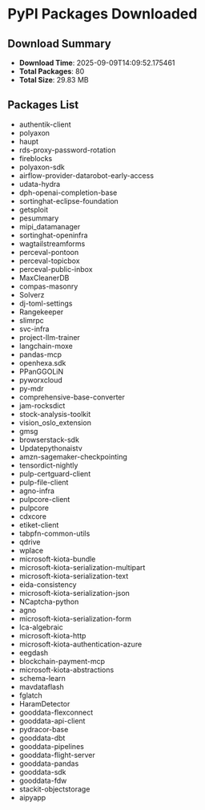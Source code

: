 # PyPI Packages Downloaded

## Download Summary
- **Download Time**: 2025-09-09T14:09:52.175461
- **Total Packages**: 80
- **Total Size**: 29.83 MB

## Packages List
- authentik-client
- polyaxon
- haupt
- rds-proxy-password-rotation
- fireblocks
- polyaxon-sdk
- airflow-provider-datarobot-early-access
- udata-hydra
- dph-openai-completion-base
- sortinghat-eclipse-foundation
- getsploit
- pesummary
- mipi_datamanager
- sortinghat-openinfra
- wagtailstreamforms
- perceval-pontoon
- perceval-topicbox
- perceval-public-inbox
- MaxCleanerDB
- compas-masonry
- Solverz
- dj-toml-settings
- Rangekeeper
- slimrpc
- svc-infra
- project-llm-trainer
- langchain-moxe
- pandas-mcp
- openhexa.sdk
- PPanGGOLiN
- pyworxcloud
- py-mdr
- comprehensive-base-converter
- jam-rocksdict
- stock-analysis-toolkit
- vision_oslo_extension
- gmsg
- browserstack-sdk
- Updatepythonaistv
- amzn-sagemaker-checkpointing
- tensordict-nightly
- pulp-certguard-client
- pulp-file-client
- agno-infra
- pulpcore-client
- pulpcore
- cdxcore
- etiket-client
- tabpfn-common-utils
- qdrive
- wplace
- microsoft-kiota-bundle
- microsoft-kiota-serialization-multipart
- microsoft-kiota-serialization-text
- eida-consistency
- microsoft-kiota-serialization-json
- NCaptcha-python
- agno
- microsoft-kiota-serialization-form
- lca-algebraic
- microsoft-kiota-http
- microsoft-kiota-authentication-azure
- eegdash
- blockchain-payment-mcp
- microsoft-kiota-abstractions
- schema-learn
- mavdataflash
- fglatch
- HaramDetector
- gooddata-flexconnect
- gooddata-api-client
- pydracor-base
- gooddata-dbt
- gooddata-pipelines
- gooddata-flight-server
- gooddata-pandas
- gooddata-sdk
- gooddata-fdw
- stackit-objectstorage
- aipyapp
